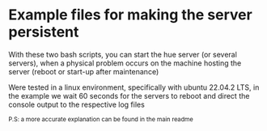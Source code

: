 # Example files for making the server persistent

With these two bash scripts, you can start the hue server (or several servers), 
when a physical problem occurs on the machine hosting the server (reboot or start-up after maintenance)

Were tested in a linux environment, specifically with ubuntu 22.04.2 LTS,
in the example we wait 60 seconds for the servers to reboot and direct the console output to the respective log files

<sub>P.S: a more accurate explanation can be found in the main readme</sub>
